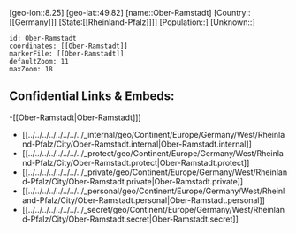﻿---
location: [49.82,8.25]
mapzoom: [7,12] 
mapmarker: city 
type: City
tags:
- geo/City


SpocWebEntityId: 33016
isDeleted: false
confidential: public

---
[geo-lon::8.25]
[geo-lat::49.82]
[name::Ober-Ramstadt]
[Country::[[Germany]]]
[State:[[Rheinland-Pfalz]]]]
[Population::]
[Unknown::]


```leaflet
id: Ober-Ramstadt
coordinates: [[Ober-Ramstadt]]
markerFile: [[Ober-Ramstadt]]
defaultZoom: 11 
maxZoom: 18
```


## Confidential Links & Embeds: 
-[[Ober-Ramstadt|Ober-Ramstadt]]] 
- [[../../../../../../../../_internal/geo/Continent/Europe/Germany/West/Rheinland-Pfalz/City/Ober-Ramstadt.internal|Ober-Ramstadt.internal]] 
- [[../../../../../../../../_protect/geo/Continent/Europe/Germany/West/Rheinland-Pfalz/City/Ober-Ramstadt.protect|Ober-Ramstadt.protect]] 
- [[../../../../../../../../_private/geo/Continent/Europe/Germany/West/Rheinland-Pfalz/City/Ober-Ramstadt.private|Ober-Ramstadt.private]] 
- [[../../../../../../../../_personal/geo/Continent/Europe/Germany/West/Rheinland-Pfalz/City/Ober-Ramstadt.personal|Ober-Ramstadt.personal]] 
- [[../../../../../../../../_secret/geo/Continent/Europe/Germany/West/Rheinland-Pfalz/City/Ober-Ramstadt.secret|Ober-Ramstadt.secret]] 
